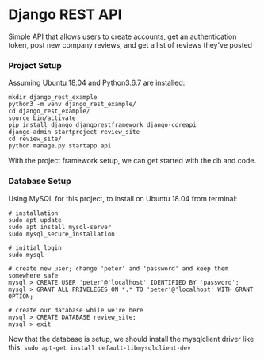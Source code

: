 # Django REST API
Simple API that allows users to create
accounts, get an authentication token,
post new company reviews, and get a list
of reviews they've posted

### Project Setup
Assuming Ubuntu 18.04 and Python3.6.7 are installed:
```
mkdir django_rest_example
python3 -m venv django_rest_example/
cd django_rest_example/
source bin/activate
pip install django djangorestframework django-coreapi
django-admin startproject review_site
cd review_site/
python manage.py startapp api
```
With the project framework setup, we can get started with the db and code.

### Database Setup
Using MySQL for this project, to install on Ubuntu 18.04 from terminal:

```
# installation
sudo apt update
sudo apt install mysql-server
sudo mysql_secure_installation

# initial login
sudo mysql

# create new user; change 'peter' and 'password' and keep them somewhere safe
mysql > CREATE USER 'peter'@'localhost' IDENTIFIED BY 'password';
mysql > GRANT ALL PRIVELEGES ON *.* TO 'peter'@'localhost' WITH GRANT OPTION;

# create our database while we're here
mysql > CREATE DATABASE review_site;
mysql > exit
```
Now that the database is setup, we should install the mysqlclient driver like this:
`sudo apt-get install default-libmysqlclient-dev`